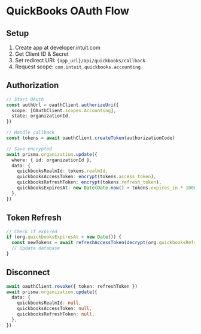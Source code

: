 # QuickBooks OAuth Flow

## Setup

1. Create app at developer.intuit.com
2. Get Client ID & Secret
3. Set redirect URI: `{app_url}/api/quickbooks/callback`
4. Request scope: `com.intuit.quickbooks.accounting`

## Authorization

```typescript
// Start OAuth
const authUrl = oauthClient.authorizeUri({
  scope: [OAuthClient.scopes.Accounting],
  state: organizationId,
})

// Handle callback
const tokens = await oauthClient.createToken(authorizationCode)

// Save encrypted
await prisma.organization.update({
  where: { id: organizationId },
  data: {
    quickbooksRealmId: tokens.realmId,
    quickbooksAccessToken: encrypt(tokens.access_token),
    quickbooksRefreshToken: encrypt(tokens.refresh_token),
    quickbooksExpiresAt: new Date(Date.now() + tokens.expires_in * 1000),
  },
})
```

## Token Refresh

```typescript
// Check if expired
if (org.quickbooksExpiresAt < new Date()) {
  const newTokens = await refreshAccessToken(decrypt(org.quickbooksRefreshToken))
  // Update database
}
```

## Disconnect

```typescript
await oauthClient.revoke({ token: refreshToken })
await prisma.organization.update({
  data: {
    quickbooksRealmId: null,
    quickbooksAccessToken: null,
    quickbooksRefreshToken: null,
  },
})
```
